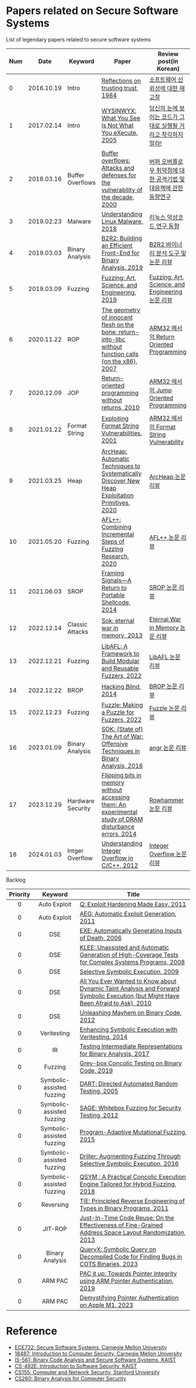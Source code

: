 # Papers related on Secure Software Systems  
List of legendary papers related to secure software systems

| Num | Date | Keyword | Paper | Review post(in Korean) |
| ---- | ---- | -------- | ------- | ----------- |
| 0|2016.10.19      |  Intro        | [Reflections on trusting trust, 1984](https://www.ece.cmu.edu/~ganger/712.fall02/papers/p761-thompson.pdf)        |  [소프트웨어 신뢰성에 대한 재고찰](https://cpuu.postype.com/post/402071)           |
| 1|2017.02.14      | Intro         | [WYSINWYX: What You See Is Not What You eXecute, 2005](http://research.cs.wisc.edu/wpis/papers/wysinwyx05.pdf)        | [당신의 눈에 보이는 코드가 그대로 실행될 거라고 착각하지 말라!](https://cpuu.postype.com/post/565003)            |
| 2|2018.03.16      | Buffer Overflows         | [Buffer overflows: Attacks and defenses for the vulnerability of the decade, 2000](http://www.cs.utexas.edu/~shmat/courses/cs395t_fall05/cowan.pdf)        | [버퍼 오버플로우 취약점에 대한 공격기법 및 대응책에 관한 동향연구](https://cpuu.postype.com/post/1755885) | 
| 3|2019.02.23      | Malware         | [Understanding Linux Malware, 2018](https://ieeexplore.ieee.org/document/8418602)        | [리눅스 악성코드 연구 동향](https://cpuu.postype.com/post/3265477)            |
| 4|2019.03.03      | Binary Analysis         | [B2R2: Building an Efficient Front-End for Binary Analysis, 2019](https://softsec.kaist.ac.kr/~sangkilc/papers/jung-bar19.pdf)        | [B2R2 바이너리 분석 도구 및 논문 리뷰](https://cpuu.postype.com/post/3258254)            |
| 5|2019.03.09      | Fuzzing         | [Fuzzing: Art, Science, and Engineering, 2019](https://softsec.kaist.ac.kr/~sangkilc/papers/manes-tse19.pdf)        | [Fuzzing: Art, Science, and Engineering 논문 리뷰](https://cpuu.postype.com/post/3419500)            |
| 6|2020.11.22 | ROP | [The geometry of innocent flesh on the bone: return-into-libc without function calls (on the x86), 2007](https://dl.acm.org/citation.cfm?id=1315313) | [ARM32 에서의 Return Oriented Programming](https://cpuu.postype.com/post/8399517) |
| 7| 2020.12.09          |   JOP      | [Return-oriented programming without returns, 2010](https://dl.acm.org/citation.cfm?id=1866370)      | [ARM32 에서의 Jump Oriented Programming](https://cpuu.postype.com/post/8642325) |
| 8|2021.01.22|Format String | [Exploiting Format String Vulnerabilities, 2001](https://crypto.stanford.edu/cs155/papers/formatstring-1.2.pdf)| [ARM32 에서의 Format String Vulnerability](https://cpuu.postype.com/post/9052096) | 
| 9|2021.03.25|Heap | [ArcHeap: Automatic Techniques to Systematically Discover New Heap Exploitation Primitives, 2020](https://www.usenix.org/system/files/sec20-yun.pdf)| [ArcHeap 논문 리뷰](https://cpuu.postype.com/post/9313455) | 
| 10|2021.05.20|Fuzzing | [AFL++: Combining Incremental Steps of Fuzzing Research, 2020](https://www.usenix.org/system/files/woot20-paper-fioraldi.pdf)| [AFL++ 논문 리뷰](https://cpuu.postype.com/post/9786737) | 
| 11|2021.06.03|SROP | [Framing Signals—A Return to Portable Shellcode, 2014](https://www.cs.vu.nl/~herbertb/papers/srop_sp14.pdf)| [SROP 논문 리뷰](https://cpuu.postype.com/post/9973608) | 
| 12|2022.12.14|Classic Attacks | [Sok: eternal war in memory, 2013](https://oaklandsok.github.io/papers/szekeres2013.pdf)| [Eternal War in Memory 논문 리뷰](https://cpuu.postype.com/post/13503919) | 
| 13|2022.12.21|Fuzzing |[LibAFL: A Framework to Build Modular and Reusable Fuzzers, 2022](https://www.s3.eurecom.fr/docs/ccs22_fioraldi.pdf)| [LibAFL 논문 리뷰](https://cpuu.postype.com/post/13601655) | 
| 14|2022.12.22|BROP | [Hacking Blind, 2014](https://ieeexplore.ieee.org/document/6956567) | [BROP 논문 리뷰](https://cpuu.postype.com/post/13606720) | 
| 15|2022.12.23|Fuzzing| [Fuzzle: Making a Puzzle for Fuzzers, 2022](https://softsec.kaist.ac.kr/~sangkilc/papers/lee-ase22.pdf)| [Fuzzle 논문 리뷰](https://cpuu.postype.com/post/13611318) |
| 16|2023.01.09|Binary Analysis|[SOK: (State of) The Art of War: Offensive Techniques in Binary Analysis, 2016](https://www.cs.ucsb.edu/~vigna/publications/2016_SP_angrSoK.pdf)| [angr 논문 리뷰](https://cpuu.postype.com/post/13644752) |
| 17|2023.12.29|Hardware Security|[Flipping bits in memory without accessing them: An experimental study of DRAM disturbance errors, 2014](http://users.ece.cmu.edu/~yoonguk/papers/kim-isca14.pdf) | [Rowhammer 논문 리뷰](https://cpuu.postype.com/post/15845156) |
| 18|2024.01.03|Intger Overflow|[Understanding Integer Overflow in C/C++, 2012](https://dl.acm.org/citation.cfm?id=2743019)|[Integer Overflow 논문 리뷰](https://cpuu.postype.com/post/9084973) |


Backlog

|  <center>Priority</center> |  <center>Keyword</center> |  <center>Title</center> |
|:--------:|:--------:|:--------|
| 0          |   Auto Exploit       | [Q: Exploit Hardening Made Easy, 2011](https://www.usenix.org/legacy/event/sec11/tech/full_papers/Schwartz.pdf)      |
| 0          |   Auto Exploit       | [AEG: Automatic Exploit Generation, 2011](https://softsec.kaist.ac.kr/~sangkilc/papers/avgerinos-ndss11.pdf)      |
| 0          |   DSE       | [EXE: Automatically Generating Inputs of Death, 2006](https://web.stanford.edu/~engler/exe-ccs-06.pdf)      |
| 0          |   DSE       | [KLEE: Unassisted and Automatic Generation of High-Coverage Tests for Complex Systems Programs, 2008](https://www.usenix.org/legacy/events/osdi08/tech/full_papers/cadar/cadar.pdf)   |
| 0          |   DSE       | [Selective Symbolic Execution, 2009](https://dslab.epfl.ch/pubs/selsymbex.pdf)  |
| 0          |   DSE       | [All You Ever Wanted to Know about Dynamic Taint Analysis and Forward Symbolic Execution (but Might Have Been Afraid to Ask), 2010](https://ieeexplore.ieee.org/abstract/document/5504796)  |
| 0          |   DSE       | [Unleashing Mayhem on Binary Code, 2012](https://softsec.kaist.ac.kr/~sangkilc/papers/cha-oakland12.pdf)      |
| 0          |  Veritesting      | [Enhancing Symbolic Execution with Veritesting, 2014](https://softsec.kaist.ac.kr/~sangkilc/papers/avgerinos-icse14.pdf)      |
| 0          |  IR      | [Testing Intermediate Representations for Binary Analysis, 2017](https://softsec.kaist.ac.kr/~soomink/paper/ase17main-mainp491-p.pdf)      |
| 0          |  Fuzzing      | [Grey-box Concolic Testing on Binary Code, 2019](https://softsec.kaist.ac.kr/~sangkilc/papers/choi-icse2019.pdf)      |
| 0          |  Symbolic-assisted fuzzing      | [DART: Directed Automated Random Testing, 2005](https://web.eecs.umich.edu/~weimerw/590/reading/p213-godefroid.pdf)     |
| 0          |  Symbolic-assisted fuzzing      | [SAGE: Whitebox Fuzzing for Security Testing, 2012](https://dl.acm.org/doi/10.1145/2093548.2093564)
| 0          |  Symbolic-assisted fuzzing      | [Program-Adaptive Mutational Fuzzing, 2015](https://softsec.kaist.ac.kr/~sangkilc/papers/cha-oakland15.pdf)      |
| 0          |  Symbolic-assisted fuzzing      | [Driller: Augmenting Fuzzing Through Selective Symbolic Execution, 2016](https://sites.cs.ucsb.edu/~vigna/publications/2016_NDSS_Driller.pdf)    |
| 0          |  Symbolic-assisted fuzzing      | [QSYM : A Practical Concolic Execution Engine Tailored for Hybrid Fuzzing, 2018](https://www.usenix.org/system/files/conference/usenixsecurity18/sec18-yun.pdf)    |
|0|Reversing| [TIE: Principled Reverse Engineering of Types in Binary Programs, 2011](http://users.ece.cmu.edu/~aavgerin/papers/tie-ndss-2011.pdf)|
|0|JIT-ROP| [Just-In-Time Code Reuse: On the Effectiveness of Fine-Grained Address Space Layout Randomization, 2013](https://www.ieee-security.org/TC/SP2013/papers/4977a574.pdf)|
|0|Binary Analysis| [QueryX: Symbolic Query on Decompiled Code for Finding Bugs in COTS Binaries, 2023](https://www.computer.org/csdl/proceedings-article/sp/2023/933600b116/1Js0DFi9SI8)|
|0|ARM PAC| [PAC it up: Towards Pointer Integrity using ARM Pointer Authentication, 2019](https://www.usenix.org/system/files/sec19-liljestrand_0.pdf)|
|0|ARM PAC| [Demystifying Pointer Authentication on Apple M1, 2023](https://www.usenix.org/system/files/usenixsecurity23-cai-zechao.pdf)|


# Reference
- [ECE732: Secure Software Systems, Carnegie Mellon University](https://course.ece.cmu.edu/~ece732/s21/schedule.html)
- [18487: Introduction to Computer Security, Carnegie Mellon University](https://users.ece.cmu.edu/~dbrumley/courses/18487-f15/#lectures)
- [IS-561: Binary Code Analysis and Secure Software Systems, KAIST](https://softsec.kaist.ac.kr/courses/2021f-is561/)
- [CS-492E: Introduction to Software Security, KAIST](http://softsec.kaist.ac.kr/courses/2022s-cs492e/)
- [CS155: Computer and Network Security, Stanford University](https://crypto.stanford.edu/cs155/syllabus.html)
- [CS260: Binary Analysis for Computer Security](https://www.cs.ucr.edu/~heng/teaching/cs260-winter19/index.html)
